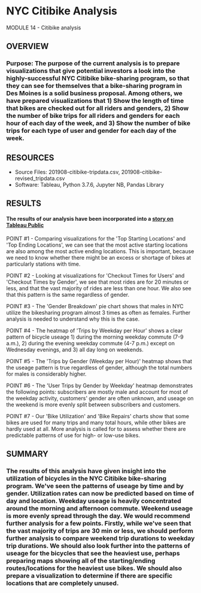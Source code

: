 # NYC Citibike Analysis
MODULE 14 - Citibike analysis

## OVERVIEW
### Purpose:  The purpose of the current analysis is to prepare visualizations that give potential investors a look into the highly-successful NYC Citibike bike-sharing program, so that they can see for themselves that a bike-sharing program in Des Moines is a solid business proposal.  Among others, we have prepared visualizations that 1) Show the length of time that bikes are checked out for all riders and genders, 2) Show the number of bike trips for all riders and genders for each hour of each day of the week, and 3) Show the number of bike trips for each type of user and gender for each day of the week.


## RESOURCES
  - Source Files: 201908-citibike-tripdata.csv, 201908-citibike-revised_tripdata.csv
  - Software:  Tableau, Python 3.7.6, Jupyter NB, Pandas Library


## RESULTS
#### The results of our analysis have been incorporated into a [story on Tableau Public](https://public.tableau.com/profile/john.ramonetti#!/vizhome/NYC_CitiBike_Visualizations/FinalPresentation?publish=yes)

POINT #1 - Comparing visualizations for the 'Top Starting Locations' and 'Top Ending Locations', we can see that the most active starting locations are also among the most active ending locations.  This is important, because we need to know whether there might be an excess or shortage of bikes at particularly stations with time.

POINT #2 - Looking at visualizations for 'Checkout Times for Users' and 'Checkout Times by Gender', we see that most rides are for 20 minutes or less, and that the vast majority of rides are less than one hour.  We also see that this pattern is the same regardless of gender.

POINT #3 - The 'Gender Breakdown' pie chart shows that males in NYC utilize the bikesharing program almost 3 times as often as females.  Further analysis is needed to understand why this is the case.

POINT #4 - The heatmap of 'Trips by Weekday per Hour' shows a clear pattern of bicycle useage 1) during the morning weekday commute (7-9 a.m.), 2) during the evening weekday commute (4-7 p.m.) except on Wednesday evenings, and 3) all day long on weekends.

POINT #5 - The 'Trips by Gender (Weekday per Hour)' heatmap shows that the useage pattern is true regardless of gender, although the total numbers for males is considerably higher.

POINT #6 - The 'User Trips by Gender by Weekday' heatmap demonstrates the following points:  subscribers are mostly male and account for most of the weekday activity,  customers' gender are often unknown,  and useage on the weekend is more evenly split between subscribers and customers.

POINT #7 - Our 'Bike Utilization' and 'Bike Repairs' charts show that some bikes are used for many trips and many total hours, while other bikes are hardly used at all.  More analysis is called for to assess whether there are predictable patterns of use for high- or low-use bikes.



## SUMMARY
### The results of this analysis have given insight into the utilization of bicycles in the NYC Citibike bike-sharing program. We've seen the patterns of useage by time and by gender.  Utilization rates can now be predicted based on time of day and location.  Weekday useage is heavily concentrated around the morning and afternoon commute.  Weekend useage is more evenly spread through the day.  We would recommend further analysis for a few points.  Firstly, while we've seen that the vast majority of trips are 30 min or less, we should perform further analysis to compare weekend trip durations to weekday trip durations.  We should also look further into the patterns of useage for the bicycles that see the heaviest use, perhaps preparing maps showing all of the starting/ending routes/locations for the heaviest use bikes.  We should also prepare a visualization to determine if there are specific locations that are completely unused.

